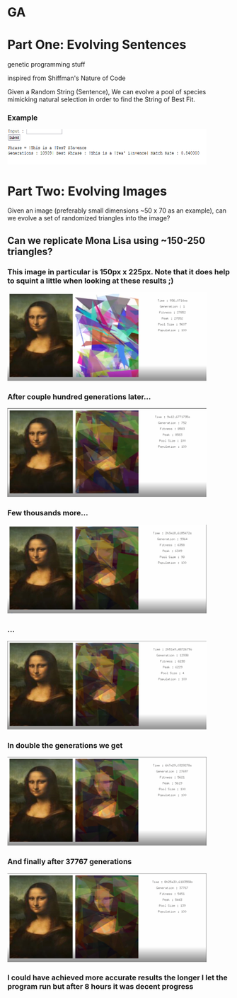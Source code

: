 # GA 

<h1> Part One: Evolving Sentences </h1>
<p> genetic programming stuff </p>
<p> inspired from Shiffman's Nature of Code </p>

Given a Random String (Sentence), We can evolve a pool of species mimicking
natural selection in order to find the String of Best Fit.
<h3> Example </h3>
<img src="https://github.com/tryingtolearn11/genetic_prog/blob/main/stages/part1/1.png" width=450 height=80></img>


<h1>Part Two: Evolving Images</h1>
Given an image (preferably small dimensions ~50 x 70 as an example), can we evolve a set of randomized triangles into the image?
<h2> Can we replicate Mona Lisa using ~150-250 triangles? </h2>
<h3> This image in particular is 150px x 225px. Note that it does help to squint a little when looking at these results ;)</h3>
<img src="https://github.com/tryingtolearn11/genetic_prog/blob/main/stages/gen1.png" width=450 height=200></img>
<h3> After couple hundred generations later...</h3>
<img src="https://github.com/tryingtolearn11/genetic_prog/blob/main/stages/gen752.png" width=450 height=200></img>
<h3> Few thousands more...</h3>
<img src="https://github.com/tryingtolearn11/genetic_prog/blob/main/stages/gen9364.png" width=450 height=200></img>
<h3>...</h3>
<img src="https://github.com/tryingtolearn11/genetic_prog/blob/main/stages/gen12938.png" width=450 height=200></img>
<h3> In double the generations we get </h3>
<img src="https://github.com/tryingtolearn11/genetic_prog/blob/main/stages/gen27697.png" width=450 height=200></img>
<h3> And finally after 37767 generations </h3>
<img src="https://github.com/tryingtolearn11/genetic_prog/blob/main/stages/gen37767.png" width=450 height=200></img>
<h3> I could have achieved more accurate results the longer I let the program run but after 8 hours it was decent progress</h3>


